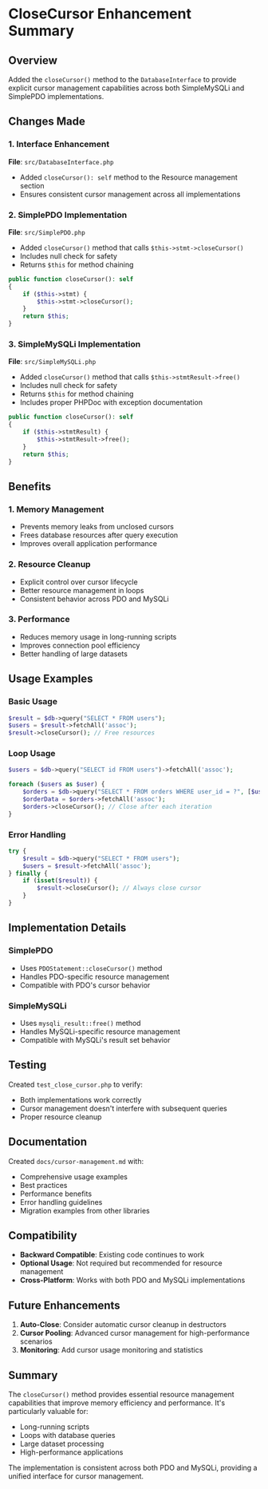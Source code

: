 # CloseCursor Enhancement Summary

## Overview

Added the `closeCursor()` method to the `DatabaseInterface` to provide explicit cursor management capabilities across both SimpleMySQLi and SimplePDO implementations.

## Changes Made

### 1. Interface Enhancement

**File**: `src/DatabaseInterface.php`
- Added `closeCursor(): self` method to the Resource management section
- Ensures consistent cursor management across all implementations

### 2. SimplePDO Implementation

**File**: `src/SimplePDO.php`
- Added `closeCursor()` method that calls `$this->stmt->closeCursor()`
- Includes null check for safety
- Returns `$this` for method chaining

```php
public function closeCursor(): self
{
    if ($this->stmt) {
        $this->stmt->closeCursor();
    }
    return $this;
}
```

### 3. SimpleMySQLi Implementation

**File**: `src/SimpleMySQLi.php`
- Added `closeCursor()` method that calls `$this->stmtResult->free()`
- Includes null check for safety
- Returns `$this` for method chaining
- Includes proper PHPDoc with exception documentation

```php
public function closeCursor(): self
{
    if ($this->stmtResult) {
        $this->stmtResult->free();
    }
    return $this;
}
```

## Benefits

### 1. Memory Management
- Prevents memory leaks from unclosed cursors
- Frees database resources after query execution
- Improves overall application performance

### 2. Resource Cleanup
- Explicit control over cursor lifecycle
- Better resource management in loops
- Consistent behavior across PDO and MySQLi

### 3. Performance
- Reduces memory usage in long-running scripts
- Improves connection pool efficiency
- Better handling of large datasets

## Usage Examples

### Basic Usage
```php
$result = $db->query("SELECT * FROM users");
$users = $result->fetchAll('assoc');
$result->closeCursor(); // Free resources
```

### Loop Usage
```php
$users = $db->query("SELECT id FROM users")->fetchAll('assoc');

foreach ($users as $user) {
    $orders = $db->query("SELECT * FROM orders WHERE user_id = ?", [$user['id']]);
    $orderData = $orders->fetchAll('assoc');
    $orders->closeCursor(); // Close after each iteration
}
```

### Error Handling
```php
try {
    $result = $db->query("SELECT * FROM users");
    $users = $result->fetchAll('assoc');
} finally {
    if (isset($result)) {
        $result->closeCursor(); // Always close cursor
    }
}
```

## Implementation Details

### SimplePDO
- Uses `PDOStatement::closeCursor()` method
- Handles PDO-specific resource management
- Compatible with PDO's cursor behavior

### SimpleMySQLi
- Uses `mysqli_result::free()` method
- Handles MySQLi-specific resource management
- Compatible with MySQLi's result set behavior

## Testing

Created `test_close_cursor.php` to verify:
- Both implementations work correctly
- Cursor management doesn't interfere with subsequent queries
- Proper resource cleanup

## Documentation

Created `docs/cursor-management.md` with:
- Comprehensive usage examples
- Best practices
- Performance benefits
- Error handling guidelines
- Migration examples from other libraries

## Compatibility

- **Backward Compatible**: Existing code continues to work
- **Optional Usage**: Not required but recommended for resource management
- **Cross-Platform**: Works with both PDO and MySQLi implementations

## Future Enhancements

1. **Auto-Close**: Consider automatic cursor cleanup in destructors
2. **Cursor Pooling**: Advanced cursor management for high-performance scenarios
3. **Monitoring**: Add cursor usage monitoring and statistics

## Summary

The `closeCursor()` method provides essential resource management capabilities that improve memory efficiency and performance. It's particularly valuable for:

- Long-running scripts
- Loops with database queries
- Large dataset processing
- High-performance applications

The implementation is consistent across both PDO and MySQLi, providing a unified interface for cursor management. 